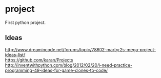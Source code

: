 [comment]: <> (This is a comment, it will not be included)
[comment]: <> (New line by adding 2 spaces at end of line)



# project
First python project. 


## Ideas
http://www.dreamincode.net/forums/topic/78802-martyr2s-mega-project-ideas-list/  
https://github.com/karan/Projects  
http://inventwithpython.com/blog/2012/02/20/i-need-practice-programming-49-ideas-for-game-clones-to-code/  


